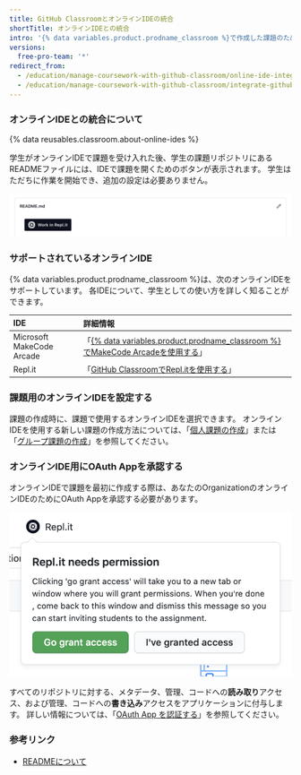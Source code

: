 ```yaml
---
title: GitHub ClassroomとオンラインIDEの統合
shortTitle: オンラインIDEとの統合
intro: '{% data variables.product.prodname_classroom %}で作成した課題のために、サポートされているオンライン統合開発環境 (IDE) を事前に設定できます。'
versions:
  free-pro-team: '*'
redirect_from:
  - /education/manage-coursework-with-github-classroom/online-ide-integrations
  - /education/manage-coursework-with-github-classroom/integrate-github-classroom-with-an-online-ide
---
```

### オンラインIDEとの統合について

{% data reusables.classroom.about-online-ides %}

学生がオンラインIDEで課題を受け入れた後、学生の課題リポジトリにあるREADMEファイルには、IDEで課題を開くためのボタンが表示されます。 学生はただちに作業を開始でき、追加の設定は必要ありません。

![課題リポジトリのREADME.mdにあるオンラインIDEのボタン](/assets/images/help/classroom/assignment-repository-ide-button-in-readme.png)

### サポートされているオンラインIDE

{% data variables.product.prodname_classroom %}は、次のオンラインIDEをサポートしています。 各IDEについて、学生としての使い方を詳しく知ることができます。

| IDE                       | 詳細情報                                                                                                                                                                           |
|:------------------------- |:------------------------------------------------------------------------------------------------------------------------------------------------------------------------------ |
| Microsoft MakeCode Arcade | 「[{% data variables.product.prodname_classroom %}でMakeCode Arcadeを使用する](/education/manage-coursework-with-github-classroom/about-using-makecode-arcade-with-github-classroom)」 |
| Repl.it                   | 「[GitHub ClassroomでRepl.itを使用する](/education/manage-coursework-with-github-classroom/about-using-replit-with-github-classroom)」                                                 |

### 課題用のオンラインIDEを設定する

課題の作成時に、課題で使用するオンラインIDEを選択できます。 オンラインIDEを使用する新しい課題の作成方法については、「[個人課題の作成](/education/manage-coursework-with-github-classroom/create-an-individual-assignment)」または「[グループ課題の作成](/education/manage-coursework-with-github-classroom/create-a-group-assignment)」を参照してください。

### オンラインIDE用にOAuth Appを承認する

オンラインIDEで課題を最初に作成する際は、あなたのOrganizationのオンラインIDEのためにOAuth Appを承認する必要があります。

![オンラインIDEに対してOAuth Appを承認するための、ポップオーバーにある [Go grant access] ボタン](/assets/images/help/classroom/assignment-ide-go-grant-access-button.png)

すべてのリポジトリに対する、メタデータ、管理、コードへの**読み取り**アクセス、および管理、コードへの**書き込み**アクセスをアプリケーションに付与します。 詳しい情報については、「[OAuth App を認証する](/github/authenticating-to-github/authorizing-oauth-apps)」を参照してください。

### 参考リンク

- [READMEについて](/github/creating-cloning-and-archiving-repositories/about-readmes)
